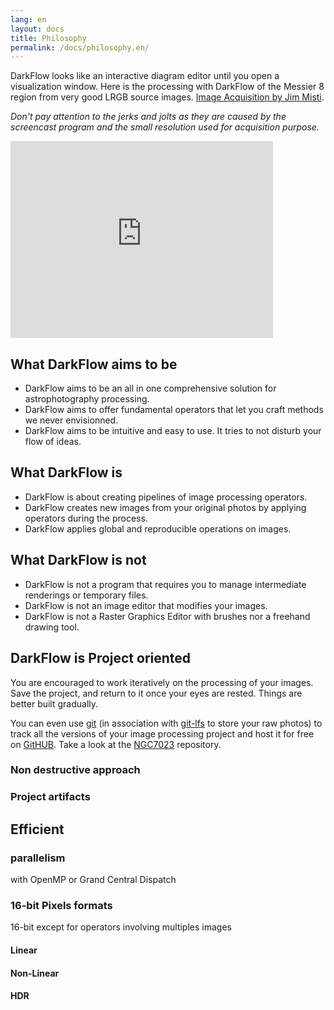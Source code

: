```yaml
---
lang: en
layout: docs
title: Philosophy
permalink: /docs/philosophy.en/
---
```



DarkFlow looks like an interactive diagram editor until you open a visualization window. Here is the processing with DarkFlow of the Messier 8 region from very good LRGB source images. [Image Acquisition by Jim Misti](http://www.mistisoftware.com/astronomy/index_fits.htm).

*Don't pay attention to the jerks and jolts as they are caused by the screencast program and the small resolution used for acquisition purpose.*
<div class="videoWrapper">
    <iframe width="420" height="315" src="https://www.youtube.com/embed/N8G3rAnTi_g" frameborder="0" allowfullscreen></iframe>
</div>

## What DarkFlow aims to be

 - DarkFlow aims to be an all in one comprehensive solution for astrophotography processing.
 - DarkFlow aims to offer fundamental operators that let you craft methods we never envisionned.
 - DarkFlow aims to be intuitive and easy to use. It tries to not disturb your flow of ideas.

## What DarkFlow is

 - DarkFlow is about creating pipelines of image processing operators.
 - DarkFlow creates new images from your original photos by applying operators during the process.
 - DarkFlow applies global and reproducible operations on images.

## What DarkFlow is not

 - DarkFlow is not a program that requires you to manage intermediate renderings or temporary files.
 - DarkFlow is not an image editor that modifies your images.
 - DarkFlow is not a Raster Graphics Editor with brushes nor a freehand drawing tool.

## DarkFlow is Project oriented

You are encouraged to work iteratively on the processing of your images. Save the project, and return to it once your eyes are rested. Things are better built gradually.

You can even use [git](https://en.wikipedia.org/wiki/Git) (in association with [git-lfs](https://git-lfs.github.com/) to store your raw photos) to track all the versions of your image processing project and host it for free on [GitHUB](https://github.com). Take a look at the [NGC7023](https://github.com/ploki/NGC7023) repository.

### Non destructive approach

### Project artifacts

## Efficient

### parallelism

with OpenMP or Grand Central Dispatch

### 16-bit Pixels formats

16-bit except for operators involving multiples images

#### Linear

#### Non-Linear

#### HDR
